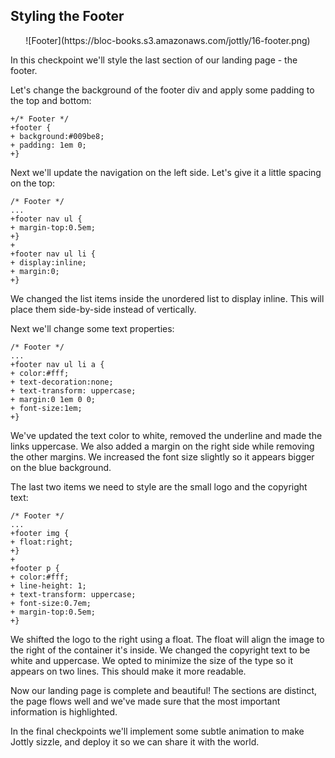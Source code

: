 ## Styling the Footer

<center>![Footer](https://bloc-books.s3.amazonaws.com/jottly/16-footer.png)</center>

In this checkpoint we'll style the last section of our landing page - the footer.

Let's change the background of the footer div and apply some padding to the top and bottom:

```css(css/skeleton.css)
+/* Footer */
+footer {
+ background:#009be8;
+ padding: 1em 0;
+}
```

Next we'll update the navigation on the left side. Let's give it a little spacing on the top:

```css(css/skeleton.css)
/* Footer */
...
+footer nav ul {
+ margin-top:0.5em;
+}
+
+footer nav ul li {
+ display:inline;
+ margin:0;
+}
```

We changed the list items inside the unordered list to display inline. This will place them side-by-side instead of vertically.

Next we'll change some text properties:

```css(css/skeleton.css)
/* Footer */
...
+footer nav ul li a {
+ color:#fff;
+ text-decoration:none;
+ text-transform: uppercase;
+ margin:0 1em 0 0;
+ font-size:1em;
+}
```

We've updated the text color to white, removed the underline and made the links uppercase. We also added a margin on the right side while removing the other margins. We increased the font size slightly so it appears bigger on the blue background.

The last two items we need to style are the small logo and the copyright text:

```css(css/skeleton.css)
/* Footer */
...
+footer img {
+ float:right;
+}
+
+footer p {
+ color:#fff;
+ line-height: 1;
+ text-transform: uppercase;
+ font-size:0.7em;
+ margin-top:0.5em;
+}
```

We shifted the logo to the right using a float. The float will align the image to the right of the container it's inside. We changed the copyright text to be white and uppercase. We opted to minimize the size of the type so it appears on two lines. This should make it more readable.

Now our landing page is complete and beautiful! The sections are distinct, the page flows well and we've made sure that the most important information is highlighted.

In the final checkpoints we'll implement some subtle animation to make Jottly sizzle, and deploy it so we can share it with the world.

